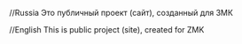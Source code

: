 //Russia
Это публичный проект (сайт), созданный для ЗМК

//English
This is public project (site), created for ZMK
